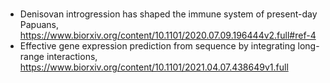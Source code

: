#
- Denisovan introgression has shaped the immune system of present-day Papuans, https://www.biorxiv.org/content/10.1101/2020.07.09.196444v2.full#ref-4
- Effective gene expression prediction from sequence by integrating long-range interactions, https://www.biorxiv.org/content/10.1101/2021.04.07.438649v1.full
